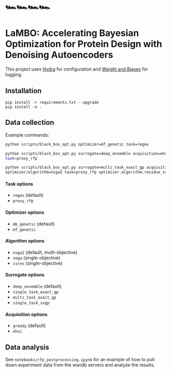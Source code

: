 # 🏎️🏎️🏎️🏎️
# LaMBO: Accelerating Bayesian Optimization for Protein Design with Denoising Autoencoders

This project uses [Hydra](https://hydra.cc/) for configuration 
and [Weight and Biases](https://docs.wandb.ai/) for logging.

## Installation

```
pip install -r requirements.txt --upgrade
pip install -e .
```

## Data collection

Example commands:

```bash
python scripts/black_box_opt.py optimizer=mf_genetic task=regex
```

```bash
python scripts/black_box_opt.py surrogate=deep_ensemble acquisition=ehvi optimizer=mb_genetic optimizer/algorithm=soga 
task=proxy_rfp
```

```bash
python scripts/black_box_opt.py surrogate=multi_task_exact_gp acquisition=greedy optimizer=mb_genetic 
optimizer/algorithm=nsga2 task=proxy_rfp optimizer.algorithm.residue_sampler=esm
```

#### Task options
- `regex` (default)
- `proxy_rfp`

#### Optimizer options
- `mb_genetic` (default)
- `mf_genetic`

#### Algorithm options
- `nsga2` (default, multi-objective)
- `soga` (single-objective)
- `isres` (single-objective)

#### Surrogate options
- `deep_ensemble` (default)
- `single_task_exact_gp`
- `multi_task_exact_gp`
- `single_task_svgp`

#### Acquisition options
- `greedy` (default)
- `ehvi`

## Data analysis

See `notebooks/rfp_postprocessing.ipynb` for an example of how to pull down experiment data from
the wandb servers and analyze the results.
